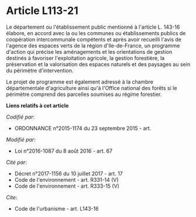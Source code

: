 # Article L113-21

Le département ou l'établissement public mentionné à l'article L. 143-16 élabore, en accord avec la ou les communes ou
établissements publics de coopération intercommunale compétents et après avoir recueilli l'avis de l'agence des espaces verts
de la région d'Ile-de-France, un programme d'action qui précise les aménagements et les orientations de gestion destinés à
favoriser l'exploitation agricole, la gestion forestière, la préservation et la valorisation des espaces naturels et des
paysages au sein du périmètre d'intervention. 

Le projet de programme est également adressé à la chambre départementale d'agriculture ainsi qu'à l'Office national des
forêts si le périmètre comprend des parcelles soumises au régime forestier.

**Liens relatifs à cet article**

_Codifié par_:

  - ORDONNANCE n°2015-1174 du 23 septembre 2015 - art.

_Modifié par_:

  - Loi n°2016-1087 du 8 août 2016 - art. 67

_Cité par_:

  - Décret n°2017-1156 du 10 juillet 2017 - art. 17
  - Code de l'environnement - art. R331-14 (V)
  - Code de l'environnement - art. R333-15 (V)

_Cite_:

  - Code de l'urbanisme - art. L143-16
